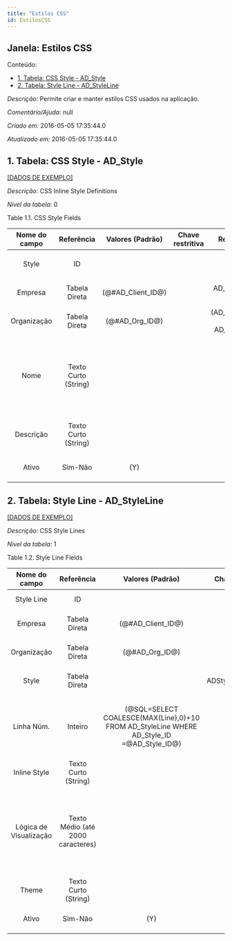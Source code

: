 ```yaml
---
title: "Estilos CSS"
id: EstilosCSS
---
```

<div id="d88835e1" class="section chapter">

<div class="titlepage">

<div>

<div>

## Janela: Estilos CSS

</div>

</div>

</div>

<div class="toc">

<div class="toc-title">

Conteúdo:

</div>

  - <span class="section">[1. Tabela: CSS Style -
    AD\_Style](#d88835e22)</span>
  - <span class="section">[2. Tabela: Style Line -
    AD\_StyleLine](#d88835e150)</span>

</div>

<span class="emphasis">*Descrição:* </span> Permite criar e manter
estilos CSS usados na aplicação.

<span class="emphasis">*Comentário/Ajuda:* </span>null

<span class="emphasis"> *Criado em:* </span>2016-05-05 17:35:44.0

<span class="emphasis">*Atualizado em:* </span>2016-05-05 17:35:44.0

<div id="d88835e22" class="section section">

<div class="titlepage">

<div>

<div>

## 1. Tabela: CSS Style - AD\_Style

</div>

</div>

</div>

[\[DADOS DE EXEMPLO\]](data/AD_Style_data)

<span class="emphasis">*Descrição:*</span> CSS Inline Style Definitions

<span class="emphasis">*Nível da tabela:* </span>0

</div>

<div id="d88835e35" class="table">

<div class="table-title">

Table 1.1. CSS Style
Fields

</div>

<div class="table-contents">

| Nome do campo |      Referência      |   Valores (Padrão)   | Chave restritiva |                Regra de validação                |                Descrição                 |                                                               Comentário/Ajuda                                                               |
| :-----------: | :------------------: | :------------------: | :--------------: | :----------------------------------------------: | :--------------------------------------: | :------------------------------------------------------------------------------------------------------------------------------------------: |
|     Style     |          ID          |                      |                  |                                                  |      CSS style for field and label       |                                                                                                                                              |
|    Empresa    |    Tabela Direta     | (@\#AD\_Client\_ID@) |                  |        AD\_Client.AD\_Client\_ID \< \> 0         |    (semelhante ao primeiro relatório)    |                                                             (ver o mesmo acima)                                                              |
|  Organização  |    Tabela Direta     |  (@\#AD\_Org\_ID@)   |                  | (AD\_Org.IsSummary='N' OR AD\_Org.AD\_Org\_ID=0) |    (semelhante ao primeiro relatório)    |                                                             (ver o mesmo acima)                                                              |
|     Nome      | Texto Curto (String) |                      |                  |                                                  |  Alphanumeric identifier of the entity   | The name of an entity (record) is used as an default search option in addition to the search key. The name is up to 60 characters in length. |
|   Descrição   | Texto Curto (String) |                      |                  |                                                  | Optional short description of the record |                                                 A description is limited to 255 characters.                                                  |
|     Ativo     |       Sim-Não        |         (Y)          |                  |                                                  |    (semelhante ao primeiro relatório)    |                                                             (ver o mesmo acima)                                                              |

</div>

</div>

  

<div id="d88835e150" class="section section">

<div class="titlepage">

<div>

<div>

## 2. Tabela: Style Line - AD\_StyleLine

</div>

</div>

</div>

[\[DADOS DE EXEMPLO\]](data/AD_StyleLine_data)

<span class="emphasis">*Descrição:*</span> CSS Style Lines

<span class="emphasis">*Nível da tabela:* </span>1

</div>

<div id="d88835e163" class="table">

<div class="table-title">

Table 1.2. Style Line
Fields

</div>

<div class="table-contents">

|     Nome do campo      |            Referência             |                                        Valores (Padrão)                                        |   Chave restritiva   |                Regra de validação                |                                      Descrição                                      |                                                                                                                                                                                                                                                             Comentário/Ajuda                                                                                                                                                                                                                                                              |
| :--------------------: | :-------------------------------: | :--------------------------------------------------------------------------------------------: | :------------------: | :----------------------------------------------: | :---------------------------------------------------------------------------------: | :---------------------------------------------------------------------------------------------------------------------------------------------------------------------------------------------------------------------------------------------------------------------------------------------------------------------------------------------------------------------------------------------------------------------------------------------------------------------------------------------------------------------------------------: |
|       Style Line       |                ID                 |                                                                                                |                      |                                                  |                                   CSS Style Line                                    |                                                                                                                                                                                                                                                                                                                                                                                                                                                                                                                                           |
|        Empresa         |           Tabela Direta           |                                      (@\#AD\_Client\_ID@)                                      |                      |        AD\_Client.AD\_Client\_ID \< \> 0         |                         (semelhante ao primeiro relatório)                          |                                                                                                                                                                                                                                                            (ver o mesmo acima)                                                                                                                                                                                                                                                            |
|      Organização       |           Tabela Direta           |                                       (@\#AD\_Org\_ID@)                                        |                      | (AD\_Org.IsSummary='N' OR AD\_Org.AD\_Org\_ID=0) |                         (semelhante ao primeiro relatório)                          |                                                                                                                                                                                                                                                            (ver o mesmo acima)                                                                                                                                                                                                                                                            |
|         Style          |           Tabela Direta           |                                                                                                | ADStyle\_ADStyleLine |                                                  |                            CSS style for field and label                            |                                                                                                                                                                                                                                                                                                                                                                                                                                                                                                                                           |
|       Linha Núm.       |              Inteiro              | (@SQL=SELECT COALESCE(MAX(Line),0)+10 FROM AD\_StyleLine WHERE AD\_Style\_ID =@AD\_Style\_ID@) |                      |                                                  |                            Unique line for this document                            |                                                                                                                                                                                                             Indicates the unique line for a document. It will also control the display order of the lines within a document.                                                                                                                                                                                                              |
|      Inline Style      |       Texto Curto (String)        |                                                                                                |                      |                                                  |                                  CSS Inline Style                                   |                                                                                                                                                                                                                                                                                                                                                                                                                                                                                                                                           |
| Lógica de Visualização | Texto Médio (até 2000 caracteres) |                                                                                                |                      |                                                  | If the Field is displayed, the result determines if the field is actually displayed | format := { expression} \[ { logic} { expression} \] expression := @ { context} @ { operand} { value} or @ { context} @ { operand} { value} logic := { |} | { %26} context := any global or window context value := strings or numbers logic operators := AND or OR with the previous result from left to right operand := eq { =} , gt { %26gt; } , le { %26lt; } , not { \~^\!} Examples: @AD\_Table\_ID@=14 | @Language@\!GERGER @PriceLimit@\> 10 | @PriceList@\> @PriceActual@ @Name@\> J Strings may be in single quotes (optional) |
|         Theme          |       Texto Curto (String)        |                                                                                                |                      |                                                  |                                     Theme name                                      |                                                                                                                                                                                                                                                                                                                                                                                                                                                                                                                                           |
|         Ativo          |              Sim-Não              |                                              (Y)                                               |                      |                                                  |                         (semelhante ao primeiro relatório)                          |                                                                                                                                                                                                                                                            (ver o mesmo acima)                                                                                                                                                                                                                                                            |

</div>

</div>

  

</div>
